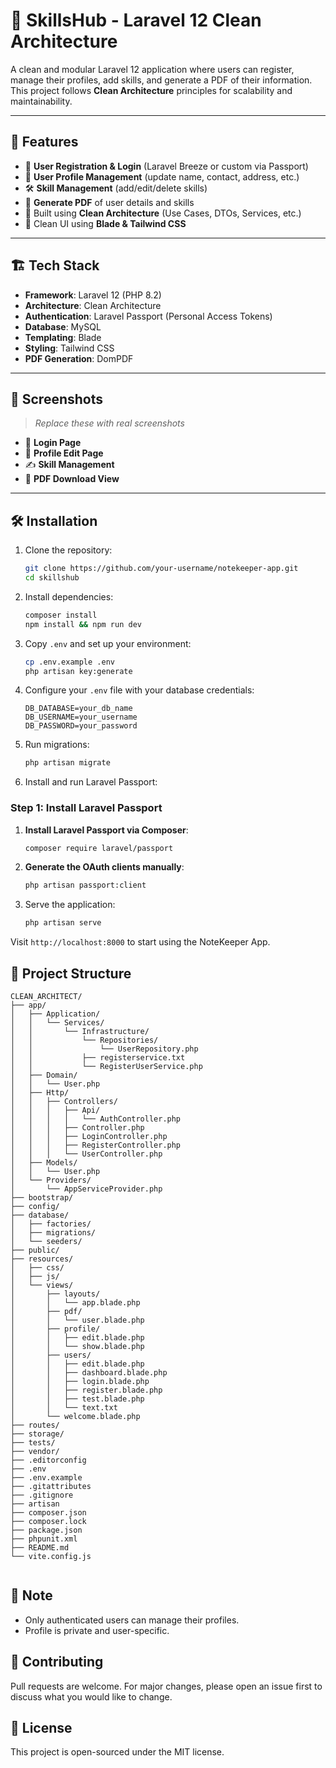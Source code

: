 # 🧠 SkillsHub - Laravel 12 Clean Architecture

A clean and modular Laravel 12 application where users can register, manage their profiles, add skills, and generate a PDF of their information. This project follows **Clean Architecture** principles for scalability and maintainability.

---

## 🚀 Features

- 🔐 **User Registration & Login** (Laravel Breeze or custom via Passport)
- 👤 **User Profile Management** (update name, contact, address, etc.)
- 🛠️ **Skill Management** (add/edit/delete skills)
- 📄 **Generate PDF** of user details and skills
- 🎯 Built using **Clean Architecture** (Use Cases, DTOs, Services, etc.)
- 🎨 Clean UI using **Blade & Tailwind CSS**

---

## 🏗️ Tech Stack

- **Framework**: Laravel 12 (PHP 8.2)
- **Architecture**: Clean Architecture
- **Authentication**: Laravel Passport (Personal Access Tokens)
- **Database**: MySQL
- **Templating**: Blade
- **Styling**: Tailwind CSS
- **PDF Generation**: DomPDF

---

## 📸 Screenshots

> _Replace these with real screenshots_

- 🔐 **Login Page**
- 👤 **Profile Edit Page**
- ✍️ **Skill Management**
- 📄 **PDF Download View**

---





## 🛠️  Installation

1. Clone the repository:

   ```bash
   git clone https://github.com/your-username/notekeeper-app.git
   cd skillshub
   ```

2. Install dependencies:

   ```bash
   composer install
   npm install && npm run dev
   ```

3. Copy `.env` and set up your environment:

   ```bash
   cp .env.example .env
   php artisan key:generate
   ```

4. Configure your `.env` file with your database credentials:

   ```env
   DB_DATABASE=your_db_name
   DB_USERNAME=your_username
   DB_PASSWORD=your_password
   ```

5. Run migrations:

   ```bash
   php artisan migrate
   ```

6. Install and run Laravel Passport:

  ### Step 1: Install Laravel Passport

1. **Install Laravel Passport via Composer**:

   ```bash
   composer require laravel/passport
2. **Generate the OAuth clients manually**:
   ```bash
   php artisan passport:client

   ```

7. Serve the application:

   ```bash
   php artisan serve
   ```

Visit `http://localhost:8000` to start using the NoteKeeper App.

## 📁 Project Structure

```
CLEAN_ARCHITECT/
├── app/
│   ├── Application/
│   │   └── Services/
│   │       └── Infrastructure/
│   │           └── Repositories/
│   │               └── UserRepository.php
│   │           ├── registerservice.txt
│   │           └── RegisterUserService.php
│   ├── Domain/
│   │   └── User.php
│   ├── Http/
│   │   ├── Controllers/
│   │   │   ├── Api/
│   │   │   │   └── AuthController.php
│   │   │   ├── Controller.php
│   │   │   ├── LoginController.php
│   │   │   ├── RegisterController.php
│   │   │   └── UserController.php
│   ├── Models/
│   │   └── User.php
│   └── Providers/
│       └── AppServiceProvider.php
├── bootstrap/
├── config/
├── database/
│   ├── factories/
│   ├── migrations/
│   └── seeders/
├── public/
├── resources/
│   ├── css/
│   ├── js/
│   └── views/
│       ├── layouts/
│       │   └── app.blade.php
│       ├── pdf/
│       │   └── user.blade.php
│       ├── profile/
│       │   ├── edit.blade.php
│       │   └── show.blade.php
│       ├── users/
│       │   ├── edit.blade.php
│       │   ├── dashboard.blade.php
│       │   ├── login.blade.php
│       │   ├── register.blade.php
│       │   ├── test.blade.php
│       │   └── text.txt
│       └── welcome.blade.php
├── routes/
├── storage/
├── tests/
├── vendor/
├── .editorconfig
├── .env
├── .env.example
├── .gitattributes
├── .gitignore
├── artisan
├── composer.json
├── composer.lock
├── package.json
├── phpunit.xml
├── README.md
└── vite.config.js


```

## 📌 Note

- Only authenticated users can manage their profiles.
- Profile is private and user-specific.


## 🤝 Contributing

Pull requests are welcome. For major changes, please open an issue first to discuss what you would like to change.

## 📄 License

This project is open-sourced under the MIT license.
